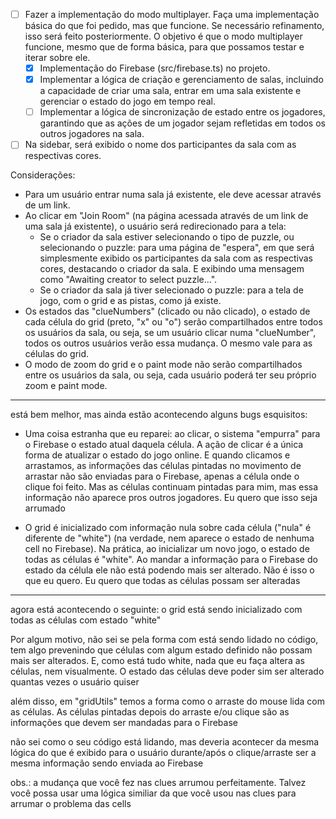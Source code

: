 - [ ] Fazer a implementação do modo multiplayer. Faça uma implementação básica do que foi pedido, mas que funcione. Se necessário refinamento, isso será feito posteriormente. O objetivo é que o modo multiplayer funcione, mesmo que de forma básica, para que possamos testar e iterar sobre ele.
    - [x] Implementação do Firebase (src/firebase.ts) no projeto.
    - [x] Implementar a lógica de criação e gerenciamento de salas, incluindo a capacidade de criar uma sala, entrar em uma sala existente e gerenciar o estado do jogo em tempo real.
    - [ ] Implementar a lógica de sincronização de estado entre os jogadores, garantindo que as ações de um jogador sejam refletidas em todos os outros jogadores na sala.
- [ ] Na sidebar, será exibido o nome dos participantes da sala com as respectivas cores.

Considerações:

- Para um usuário entrar numa sala já existente, ele deve acessar através de um link.
- Ao clicar em "Join Room" (na página acessada através de um link de uma sala já existente), o usuário será redirecionado para a tela:
    - Se o criador da sala estiver selecionando o tipo de puzzle, ou selecionando o puzzle: para uma página de "espera", em que será simplesmente exibido os participantes da sala com as respectivas cores, destacando o criador da sala. E exibindo uma mensagem como "Awaiting creator to select puzzle...".
    - Se o criador da sala já tiver selecionado o puzzle: para a tela de jogo, com o grid e as pistas, como já existe.
- Os estados das "clueNumbers" (clicado ou não clicado), o estado de cada célula do grid (preto, "x" ou "o") serão compartilhados entre todos os usuários da sala, ou seja, se um usuário clicar numa "clueNumber", todos os outros usuários verão essa mudança. O mesmo vale para as células do grid.
- O modo de zoom do grid e o paint mode não serão compartilhados entre os usuários da sala, ou seja, cada usuário poderá ter seu próprio zoom e paint mode.

---

está bem melhor, mas ainda estão acontecendo alguns bugs esquisitos:

- Uma coisa estranha que eu reparei: ao clicar, o sistema "empurra" para o Firebase o estado atual daquela célula. A ação de clicar é a única forma de atualizar o estado do jogo online. E quando clicamos e arrastamos, as informações das células pintadas no movimento de arrastar não são enviadas para o Firebase, apenas a célula onde o clique foi feito. Mas as células continuam pintadas para mim, mas essa informação não aparece pros outros jogadores. Eu quero que isso seja arrumado

- O grid é inicializado com informação nula sobre cada célula ("nula" é diferente de "white") (na verdade, nem aparece o estado de nenhuma cell no Firebase). Na prática, ao inicializar um novo jogo, o estado de todas as células é "white". Ao mandar a informação para o Firebase do estado da célula ele não está podendo mais ser alterado. Não é isso o que eu quero. Eu quero que todas as células possam ser alteradas

---

agora está acontecendo o seguinte: o grid está sendo inicializado com todas as células com estado "white"

Por algum motivo, não sei se pela forma com está sendo lidado no código, tem algo prevenindo que células com algum estado definido não possam mais ser alterados. E, como está tudo white, nada que eu faça altera as células, nem visualmente. O estado das células deve poder sim ser alterado quantas vezes o usuário quiser

além disso, em "gridUtils" temos a forma como o arraste do mouse lida com as células. As células pintadas depois do arraste e/ou clique são as informações que devem ser mandadas para o Firebase 

não sei como o seu código está lidando, mas deveria acontecer da mesma lógica do que é exibido para o usuário durante/após o clique/arraste ser a mesma informação sendo enviada ao Firebase

obs.: a mudança que você fez nas clues arrumou perfeitamente. Talvez você possa usar uma lógica similiar da que você usou nas clues para arrumar o problema das cells



